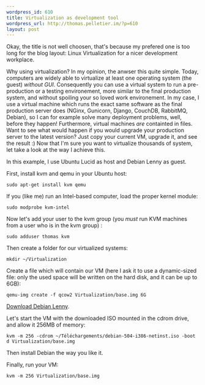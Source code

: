 ```yaml
--- 
wordpress_id: 610
title: Virtualization as development tool
wordpress_url: http://thomas.pelletier.im/?p=610
layout: post
---
```

Okay, the title is not well choosen, that's because my prefered one is too long for the blog layout: Linux Virtualization for a nicer development workplace.

Why using virtualization? In my opinion, the anwser this quite simple. Today, computers are widely able to virtualize at least one operating system (the guest) *without GUI*. Consequently you can use a virtual system to run a pre-production or a testing environement, more similar to the final production system, and without spoiling your so loved work environement. In my case, I use a virtual machine which runs the exact same software as the final production server does (NGinx, Gunicorn, Django, CouchDB, RabbitMQ, Debian), so I can for example solve many deployment problems, well, before they happen! Furthermore, virtual machines *are* containted in files. Want to see what would happen if you would upgrade your production server to the latest version? Just copy your current VM, upgrade it, and see the result :)
Now that I'm sure you want to virtualize thousands of system, let take a look at the way I achieve this.

In this example, I use Ubuntu Lucid as host and Debian Lenny as guest.

First, install kvm and qemu in your Ubuntu host:

	sudo apt-get install kvm qemu

If you (like me) run an Intel-based computer, load the proper kernel module:

	sudo modprobe kvm-intel

Now let's add your user to the kvm group (you *must* run KVM machines from a user who is in the kvm group) :

	sudo adduser thomas kvm

Then create a folder for our virtualized systems:

	mkdir ~/Virtualization

Create a file which will contain our VM (here I ask it to use a dynamic-sized file: only the used space will be written on the hard disk, and it can be up to 6GB):

	qemu-img create -f qcow2 Virtualization/base.img 6G

[Download Debian Lenny](http://caesar.acc.umu.se/debian-cd/5.0.4/i386/iso-cd/debian-504-i386-netinst.iso).

Let's start the VM with the downloaded ISO mounted in the cdrom drive, and allow it 256MB of memory:

	kvm -m 256 -cdrom ~/Téléchargements/debian-504-i386-netinst.iso -boot d Virtualization/base.img

Then install Debian the way you like it.

Finally, run your VM:

	kvm -m 256 Virtualization/base.img
